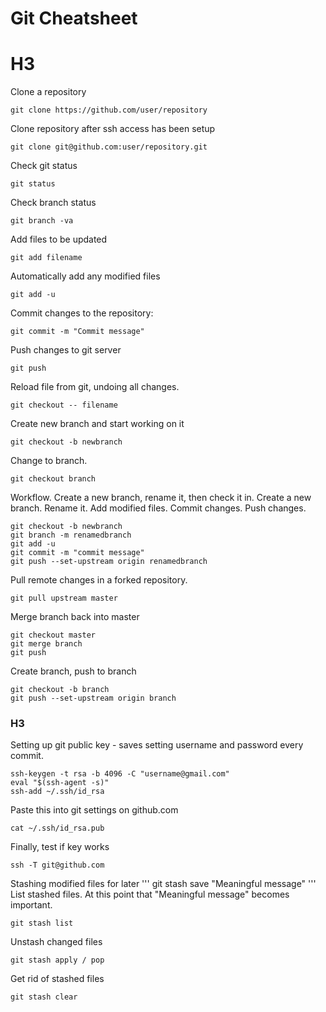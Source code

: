 Git Cheatsheet
==============
# H3
Clone a repository
```
git clone https://github.com/user/repository
```

Clone repository after ssh access has been setup
```
git clone git@github.com:user/repository.git
```
Check git status
```
git status
```

Check branch status
```
git branch -va
```

Add files to be updated
```
git add filename
```

Automatically add any modified files
```
git add -u
```

Commit changes to the repository:
```
git commit -m "Commit message"
```

Push changes to git server
```
git push
```

Reload file from git, undoing all changes.
```
git checkout -- filename
```

Create new branch and start working on it
```
git checkout -b newbranch
```
Change to branch.
```
git checkout branch
```
Workflow. Create a new branch, rename it, then check it in.
Create a new branch. Rename it. Add modified files. Commit changes. Push changes.
```
git checkout -b newbranch
git branch -m renamedbranch
git add -u
git commit -m "commit message"
git push --set-upstream origin renamedbranch
```
Pull remote changes in a forked repository.
```
git pull upstream master
```
Merge branch back into master
```
git checkout master
git merge branch
git push
```
Create branch, push to branch
```
git checkout -b branch
git push --set-upstream origin branch
```
### H3
Setting up git public key - saves setting username and password every commit.
```
ssh-keygen -t rsa -b 4096 -C "username@gmail.com"
eval "$(ssh-agent -s)"
ssh-add ~/.ssh/id_rsa
```
Paste this into git settings on github.com
```
cat ~/.ssh/id_rsa.pub 
```
Finally, test if key works
```
ssh -T git@github.com
```
Stashing modified files for later
'''
git stash save "Meaningful message"
'''
List stashed files. At this point that "Meaningful message" becomes important.
```
git stash list
```
Unstash changed files
```
git stash apply / pop
```
Get rid of stashed files
```
git stash clear
```
